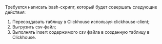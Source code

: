 Требуется написать bash-скрипт, который будет совершать следующие действия:
1. Пересоздавать таблицу в Сlickhouse используя clickhouse-client;
2. Выгрузить csv-файл;
3. Выполнять insert содержимого csv файла в созданную таблицу в Сlickhouse.
